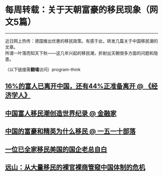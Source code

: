 # 每周转载：关于天朝富豪的移民现象（网文5篇） 

-----

 近日网上热传：德国推出优惠的移民政策。有感于此，转发几篇关于中国移民潮的文章。  
 所谓一叶落而知天下秋——这几年兴起的移民潮，折射出天朝很多方面的问题和隐患。  
   
 （以下链接需**翻墙**访问）program-think  
   
 [16%的富人已离开中国，还有44%正准备离开 @ 《经济学人》](https://plus.google.com/u/0/113559088971921339544/posts/UxtMYZRDipP)
------------------------------------------------------------------------------------------------------

  
 [中国富人移民潮创造世界纪录 @ 金融家](https://plus.google.com/u/0/113559088971921339544/posts/Y537XzDqyjm)
------------------------------------------------------------------------------------------

  
 [中国的富豪和精英为什么移民 @ 一五一十部落](https://plus.google.com/u/0/113559088971921339544/posts/adYKYDjGSxx)
---------------------------------------------------------------------------------------------

  
 [一位已全家移民美国的国企老总自白](https://plus.google.com/u/0/113559088971921339544/posts/E1K8jYDpxXC)
---------------------------------------------------------------------------------------

  
 [远山：从大量移民的裸官裸商管窥中国体制的危机](https://plus.google.com/u/0/113559088971921339544/posts/1Gv1mwf7eHS)
---------------------------------------------------------------------------------------------

 